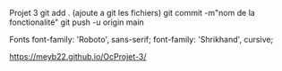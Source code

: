 Projet 3
git add . (ajoute a git les fichiers)
git commit -m"nom de la fonctionalité"
git push -u origin main


Fonts
font-family: 'Roboto', sans-serif;
font-family: 'Shrikhand', cursive;

https://meyb22.github.io/OcProjet-3/